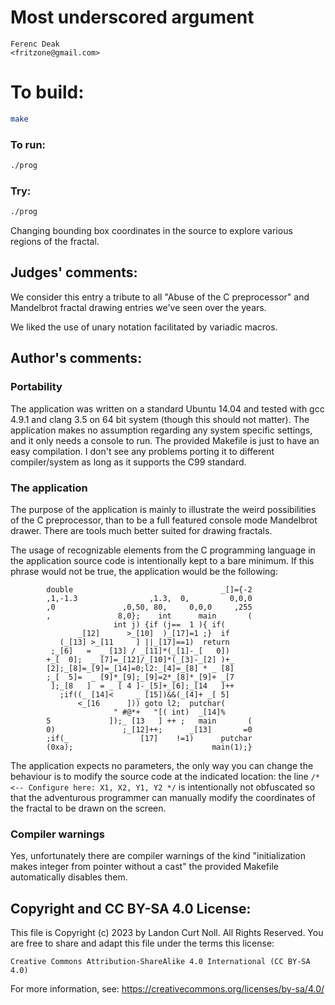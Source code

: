 # Most underscored argument

    Ferenc Deak  
    <fritzone@gmail.com>  

# To build:

```sh
make
```

### To run:

```sh
./prog
```

### Try:

```sh
./prog
```

Changing bounding box coordinates in the source to explore
various regions of the fractal.

## Judges' comments:

We consider this entry a tribute to all "Abuse of the C preprocessor"
and Mandelbrot fractal drawing entries we've seen over the years.

We liked the use of unary notation facilitated by variadic macros.

## Author's comments:

### Portability

The application was written on a standard Ubuntu 14.04 and tested with
gcc 4.9.1 and clang 3.5 on 64 bit system (though this should not matter).
The application makes no assumption regarding any system specific settings,
and it only needs a console to run. The provided Makefile is just to have
an easy compilation. I don't see any problems porting it to different
compiler/system as long as it supports the C99 standard.

### The application

The purpose of the application is mainly to illustrate the weird possibilities
of the C preprocessor, than to be a full featured console mode Mandelbrot
drawer. There are tools much better suited for drawing fractals.

The usage of recognizable elements from the C programming language in the
application source code is intentionally kept to a bare minimum. If this phrase
would not be true, the application would be the following:

            double                                 _[]={-2
            ,1,-1.3                ,1.3,  0,         0,0,0
            ,0               ,0,50, 80,     0,0,0     ,255
            ,               8,0};    int      main       (
                           int j) {if (j==  1 ){ if(
                   _[12]      >_[10]  )_[17]=1 ;}  if
               (_[13] >_[11     ] ||_[17]==1)  return
             ;_[6]   =  _ [13] / _[11]*(_[1]-_[   0])
            +_[  0];  _ [7]=_[12]/_[10]*(_[3]-_[2] )+_
            [2];_[8]=_[9]=_[14]=0;l2:_[4]=_[8] * _ [8]
            ;_[  5]=  _ [9]*_[9];_[9]=2*_[8]*_[9]+ _[7
             ];_[8   ]  = _ [ 4 ]-_[5]+_[6];_[14   ]++
               ;if((_ [14]<     _ [15])&&(_[4]+ _[ 5]
                   <_[16      ])) goto l2;  putchar(
                           " #@*+   "[( int)  _[14]%
            5             ]);_ [13   ] ++ ;   main       (
            0)               ;_[12]++;      _[13]       =0
            ;if(_                [17]    !=1)      putchar
            (0xa);                               main(1);}

The application expects no parameters, the only way you can change the behaviour
is to modify the source code at the indicated location: the line
`/* <-- Configure here: X1, X2, Y1, Y2 */` is intentionally not obfuscated so
that the adventurous programmer can manually modify the coordinates of the
fractal to be drawn on the screen.

### Compiler warnings

Yes, unfortunately there are compiler warnings of the kind "initialization makes
integer from pointer without a cast" the provided Makefile automatically
disables them.

## Copyright and CC BY-SA 4.0 License:

This file is Copyright (c) 2023 by Landon Curt Noll.  All Rights Reserved.
You are free to share and adapt this file under the terms this license:

    Creative Commons Attribution-ShareAlike 4.0 International (CC BY-SA 4.0)

For more information, see: https://creativecommons.org/licenses/by-sa/4.0/
